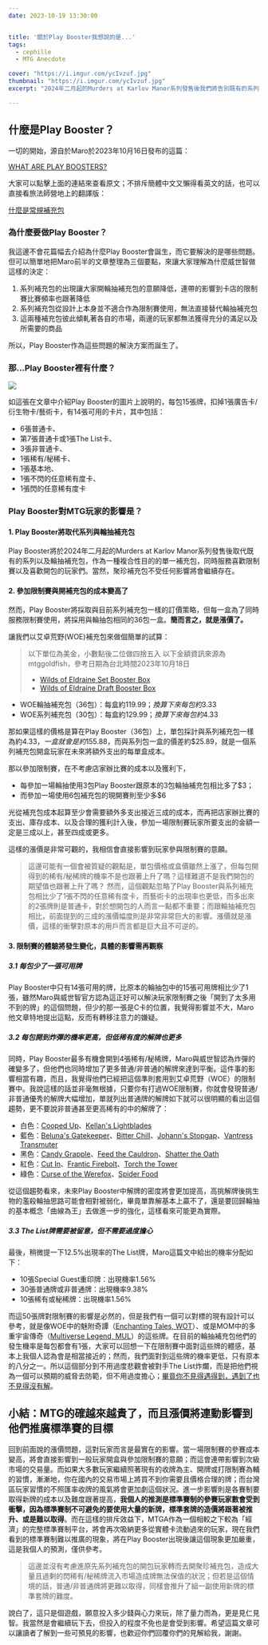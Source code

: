 ```yaml
---
date: 2023-10-19 13:30:00


title: '關於Play Booster我想說的是...'
tags: 
  - cephille
  - MTG Anecdote

cover: "https://i.imgur.com/ycIvzuf.jpg"
thumbnail: "https://i.imgur.com/ycIvzuf.jpg"
excerpt: "2024年二月起的Murders at Karlov Manor系列發售後我們將告別既有的系列補充包以及輪抽補充包，取而代之的是新式的Play Booster，讓我們來看看這對我們可能會有什麼影響吧！"

---
```


## 什麼是Play Booster？

一切的開始，源自於Maro於2023年10月16日發布的這篇：

[WHAT ARE PLAY BOOSTERS?](https://magic.wizards.com/en/news/making-magic/what-are-play-boosters)

大家可以點擊上面的連結來查看原文；不排斥簡體中文又懶得看英文的話，也可以直接看旅法師營地上的翻譯版：

[什麼是常規補充包](https://www.iyingdi.com/tz/post/5307236)

### 為什麼要做Play Booster？

我這邊不會花篇幅去介紹為什麼Play Booster會誕生，而它要解決的是哪些問題。但可以簡單地把Maro前半的文章整理為三個要點，來讓大家理解為什麼威世智做這樣的決定：

1. 系列補充包的出現讓大家開輪抽補充包的意願降低，連帶的影響到卡店的限制賽比賽頻率也跟著降低
2. 系列補充包從設計上本身並不適合作為限制賽使用，無法直接替代輪抽補充包
3. 這兩種補充包彼此傾軋著各自的市場，兩邊的玩家都無法獲得充分的滿足以及所需要的商品

所以，Play Booster作為這些問題的解決方案而誕生了。

### 那...Play Booster裡有什麼？

![](https://i.imgur.com/nYvK8qg.jpg)

如這張在文章中介紹Play Booster的圖片上說明的，每包15張牌，扣掉1張廣告卡/衍生物卡/藝術卡，有14張可用的卡片，其中包括：

- 6張普通卡、
- 第7張普通卡或1張The List卡、
- 3張非普通卡、
- 1張稀有/秘稀卡、
- 1張基本地、
- 1張不閃的任意稀有度卡、
- 1張閃的任意稀有度卡

### Play Booster對MTG玩家的影響是？
#### 1. Play Booster將取代系列與輪抽補充包
Play Booster將於2024年二月起的Murders at Karlov Manor系列發售後取代既有的系列以及輪抽補充包，作為一種複合性目的的單一補充包，同時服務喜歡限制賽以及喜歡開包的玩家們。當然，聚珍補充包不受任何影響將會繼續存在。

#### 2. 參加限制賽與開補充包的成本變高了
然而，Play Booster將採取與目前系列補充包一樣的訂價策略，但每一盒為了同時服務限制賽使用，將採用與輪抽包相同的36包一盒。**簡而言之，就是漲價了。**

讓我們以艾卓荒野(WOE)補充包來做個簡單的試算：

> 以下單位為美金，小數點後二位做四捨五入
> 以下金額資訊來源為mtggoldfish，參考日期為台北時間2023年10月18日
> - [Wilds of Eldraine Set Booster Box](https://www.mtggoldfish.com/price/Wilds+of+Eldraine/Wilds+of+Eldraine+Set+Booster+Box-sealed#paper)
> - [Wilds of Eldraine Draft Booster Box](https://www.mtggoldfish.com/price/Wilds+of+Eldraine/Wilds+of+Eldraine+Draft+Booster+Box-sealed#paper)

- WOE輪抽補充包（36包）：每盒約$119.99；換算下來每包約$3.33
- WOE系列補充包（30包）：每盒約$129.99；換算下來每包約$4.33

那如果這樣的價格是算在Play Booster（36包）上，單包採計與系列補充包一樣為約$4.33，一盒就會是約$155.88，而與系列包一盒的價差約$25.89，就是一個系列補充包開盒玩家在未來將額外支出的每單盒成本。

那以參加限制賽，在不考慮店家辦比賽的成本以及獲利下，

- 每參加一場輪抽使用3包Play Booster跟原本的3包輪抽補充包相比多了$3；
- 而參加一場使用6包補充包的現開賽則至少多$6

光從補充包成本起算至少會需要額外多支出接近三成的成本，而再把店家辦比賽的支出、庫存成本、以及合理的獲利計入後，參加一場限制賽玩家所要支出的金額一定是三成以上，甚至四成或更多。

這樣的漲價是非常可觀的，我相信會直接影響到玩家參與限制賽的意願。

> 這邊可能有一個會被質疑的觀點是，單包價格或盒價雖然上漲了，但每包開得到的稀有/秘稀牌的機率不是也跟著上升了嗎？這樣難道不是我們開包的期望值也跟著上升了嗎？
> 然而，這個觀點忽略了Play Booster與系列補充包相比少了1張不閃的任意稀有度卡，而藝術卡的出現率也更低，而多出來的2張牌則是普通卡，對於想開包的人而言一點都不重要；而跟輪抽補充包相比，前面提到的三成的漲價幅度則是非常非常巨大的影響。漲價就是漲價，這樣的衝擊對原本的用戶而言都是巨大且不可逆的。

#### 3. 限制賽的體驗將發生變化，具體的影響需再觀察
##### 3.1 每包少了一張可用牌
Play Booster中只有14張可用的牌，比原本的輪抽包中的15張可用牌相比少了1張，雖然Maro與威世智官方認為這正好可以解決玩家限制賽之後「開到了太多用不到的牌」的這個問題，但少的那一張是C卡的位置，我覺得影響並不大，Maro他文章特地提出這點，反而有轉移注意力的嫌疑。

##### 3.2 每包開到炸彈的機率更高，但低稀有度的解牌也更多
同時，Play Booster最多有機會開到4張稀有/秘稀牌，Maro與威世智認為炸彈的確變多了，但他們也同時增加了更多普通/非普通的解牌來達到平衡。這件事的影響相當有趣，而且，我覺得他們已經把這個準則套用到艾卓荒野（WOE）的限制賽中。我說這樣的話並非毫無根據，只要你有打過WOE限制賽，你就會發現普通/非普通優秀的解牌大幅增加，單就列出普通牌的解牌如下就可以很明顯的看出這個趨勢，更不要說非普通甚至更高稀有的中的解牌了：

- 白色：[Cooped Up](https://magicwizards.s3.ap-northeast-1.amazonaws.com/images/cards/0008_MTGWOE_Main.png)、[Kellan's Lightblades](https://magicwizards.s3.ap-northeast-1.amazonaws.com/images/cards/0018_MTGWOE_Main.png)
- 藍色：[Beluna's Gatekeeper](https://magicwizards.s3.ap-northeast-1.amazonaws.com/images/cards/0043_MTGWOE_Main.png)、[Bitter Chill](https://magicwizards.s3.ap-northeast-1.amazonaws.com/images/cards/0044_MTGWOE_Main.png)、[Johann's Stopgap](https://magicwizards.s3.ap-northeast-1.amazonaws.com/images/cards/0058_MTGWOE_Main.png)、[Vantress Transmuter](https://magicwizards.s3.ap-northeast-1.amazonaws.com/images/cards/0075_MTGWOE_Main.png)
- 黑色：[Candy Grapple](https://magicwizards.s3.ap-northeast-1.amazonaws.com/images/cards/0083_MTGWOE_Main.png)、[Feed the Cauldron](https://magicwizards.s3.ap-northeast-1.amazonaws.com/images/cards/0091_MTGWOE_Main.png)、[Shatter the Oath](https://magicwizards.s3.ap-northeast-1.amazonaws.com/images/cards/0106_MTGWOE_Main.png)
- 紅色：[Cut In](https://magicwizards.s3.ap-northeast-1.amazonaws.com/images/cards/0125_MTGWOE_Main.png)、[Frantic Firebolt](https://magicwizards.s3.ap-northeast-1.amazonaws.com/images/cards/0130_MTGWOE_Main.png)、[Torch the Tower](https://magicwizards.s3.ap-northeast-1.amazonaws.com/images/cards/0153_MTGWOE_Main.png)
- 綠色：[Curse of the Werefox](https://magicwizards.s3.ap-northeast-1.amazonaws.com/images/cards/0167_MTGWOE_Main.png)、[Spider Food](https://magicwizards.s3.ap-northeast-1.amazonaws.com/images/cards/0186_MTGWOE_Main.png)

從這個趨勢看來，未來Play Booster中解牌的密度將會更加提高，高挑解牌後挑生物的濫殺輪抽思路可能會相對被弱化，畢竟單靠解基本上贏不了，還是要回歸輪抽的基本概念「曲線為王」去做進一步的強化，這樣看來可能更為實際。

##### 3.3 The List牌需要被留意，但不需要過度擔心
最後，稍微提一下12.5%出現率的The List牌，Maro這篇文中給出的機率分配如下：

* 10張Special Guest重印牌：出現機率1.56%
* 30張普通牌或非普通牌：出現機率9.38%
* 10張稀有或秘稀牌：出現機率1.56%

而這50張牌對限制賽的影響是必然的，但是我們有一個可以對標的現有設計可以參考，就是像WOE中的魅附奇譚（[Enchanting Tales, WOT](https://scryfall.com/sets/wot)）、或是MOM中的多重宇宙傳奇（[Multiverse Legend, MUL](https://scryfall.com/sets/mul)）的這些牌。在目前的輪抽補充包他們的發生機率是每包都會有1張，大家可以回想一下在限制賽中面對這些牌的體感，基本上我個人認為會是相當接近的；然而，我們面對到這些牌的機率更低，只有原本的八分之一。所以這個部分到不用過度悲觀會被對手The List炸爛，而是把他們視為一個可以預期的威脅去防範，但不用過度擔心；[畢竟你不見得遇得到，遇到了也不見得沒有解](#3.2-每包開到炸彈的機率更高，但低稀有度的解牌也更多)。

## 小結：MTG的確越來越貴了，而且漲價將連動影響到他們推廣標準賽的目標
回到前面說的漲價問題，這對玩家而言是最實在的影響。當一場限制賽的參賽成本變高，將會直接影響到一般玩家開盒與參加限制賽的意願；而這會連帶影響到次級市場的交易量。而如果大多數玩家繼續照著現有的收牌為主、開牌或打限制賽為輔的習慣，漸漸地，你在國內的交易市場上將買不到你需要且價格合理的牌；而台灣區玩家習慣的不照匯率收牌的風氣將會更加劇這個狀況。進一步影響則是各賽制要取得新牌的成本以及難度跟著提高，**我個人的推測是標準賽制的參賽玩家數會受到衝擊，因為標準賽制不可避免的要使用大量的新牌，標準套牌的造價將跟著被推升、或是難以取得**。而在這樣的排斥效益下，MTGA作為一個相較之下較為「經濟」的完整標準賽制平台，將會再次吸納更多從實體卡流動過來的玩家，現在我們看到的標準賽制難以推廣的現象，將在Play Booster出現後讓這個現象更加嚴重，這是我個人的預測，僅供參考。

> 這邊並沒有考慮進原先系列補充包的開包玩家轉而去開聚珍補充包，造成大量且過剩的閃稀有/秘稀牌流入市場造成牌無法保值的狀況；但若是這個情境的話，普通/非普通牌將更難以取得，同樣會推升了組一副使用新牌的標準套牌的難度。

說白了，這只是個遊戲，願意投入多少錢與心力來玩，除了量力而為，更是見仁見智。我當然是會繼續玩下去，但投入的程度不免也是會受到影響。希望這篇文章可以讓讀者了解到一些可預見的影響，也歡迎你們回覆你們的見解給我，謝謝。